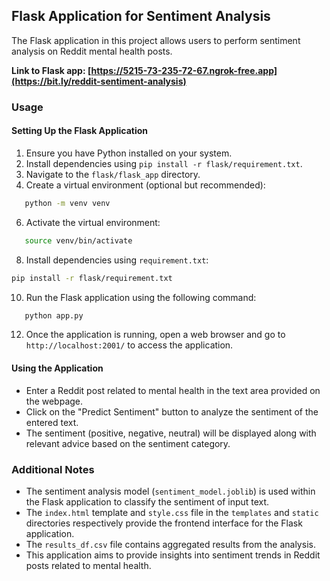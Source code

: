 ## Flask Application for Sentiment Analysis

The Flask application in this project allows users to perform sentiment analysis on Reddit mental health posts.

**Link to Flask app: [https://5215-73-235-72-67.ngrok-free.app](https://bit.ly/reddit-sentiment-analysis)**

### Usage

#### Setting Up the Flask Application

1. Ensure you have Python installed on your system.
2. Install dependencies using `pip install -r flask/requirement.txt`.
3. Navigate to the `flask/flask_app` directory.
4. Create a virtual environment (optional but recommended):
```bash
   python -m venv venv
```
6. Activate the virtual environment:
```bash
   source venv/bin/activate
```
8. Install dependencies using `requirement.txt`:
```bash
pip install -r flask/requirement.txt
```

10. Run the Flask application using the following command:
```bash
   python app.py
```
12. Once the application is running, open a web browser and go to `http://localhost:2001/` to access the application.

#### Using the Application

- Enter a Reddit post related to mental health in the text area provided on the webpage.
- Click on the "Predict Sentiment" button to analyze the sentiment of the entered text.
- The sentiment (positive, negative, neutral) will be displayed along with relevant advice based on the sentiment category.

### Additional Notes

- The sentiment analysis model (`sentiment_model.joblib`) is used within the Flask application to classify the sentiment of input text.
- The `index.html` template and `style.css` file in the `templates` and `static` directories respectively provide the frontend interface for the Flask application.
- The `results_df.csv` file contains aggregated results from the analysis.
- This application aims to provide insights into sentiment trends in Reddit posts related to mental health.
